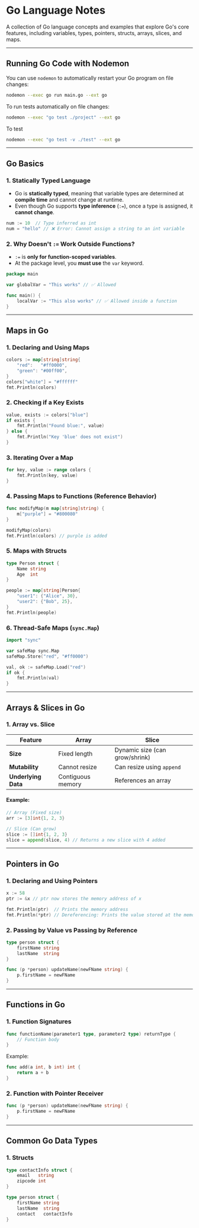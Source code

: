 # **Go Language Notes**

A collection of Go language concepts and examples that explore Go's core features, including variables, types, pointers, structs, arrays, slices, and maps.

---

## **Running Go Code with Nodemon**

You can use `nodemon` to automatically restart your Go program on file changes:

```sh
nodemon --exec go run main.go --ext go
```

To run tests automatically on file changes:

```sh
nodemon --exec "go test ./project" --ext go
```

To test

```sh
nodemon --exec "go test -v ./test" --ext go
```

---

## **Go Basics**

### **1. Statically Typed Language**

- Go is **statically typed**, meaning that variable types are determined at **compile time** and cannot change at runtime.
- Even though Go supports **type inference** (`:=`), once a type is assigned, it **cannot change**.

```go
num := 10  // Type inferred as int
num = "hello" // ❌ Error: Cannot assign a string to an int variable
```

### **2. Why Doesn't `:=` Work Outside Functions?**

- `:=` is **only for function-scoped variables**.
- At the package level, you **must use** the `var` keyword.

```go
package main

var globalVar = "This works" // ✅ Allowed

func main() {
    localVar := "This also works" // ✅ Allowed inside a function
}
```

---

## **Maps in Go**

### **1. Declaring and Using Maps**

```go
colors := map[string]string{
    "red":   "#ff0000",
    "green": "#00ff00",
}
colors["white"] = "#ffffff"
fmt.Println(colors)
```

### **2. Checking if a Key Exists**

```go
value, exists := colors["blue"]
if exists {
    fmt.Println("Found blue:", value)
} else {
    fmt.Println("Key 'blue' does not exist")
}
```

### **3. Iterating Over a Map**

```go
for key, value := range colors {
    fmt.Println(key, value)
}
```

### **4. Passing Maps to Functions (Reference Behavior)**

```go
func modifyMap(m map[string]string) {
    m["purple"] = "#800080"
}

modifyMap(colors)
fmt.Println(colors) // purple is added
```

### **5. Maps with Structs**

```go
type Person struct {
    Name string
    Age  int
}

people := map[string]Person{
    "user1": {"Alice", 30},
    "user2": {"Bob", 25},
}
fmt.Println(people)
```

### **6. Thread-Safe Maps (`sync.Map`)**

```go
import "sync"

var safeMap sync.Map
safeMap.Store("red", "#ff0000")

val, ok := safeMap.Load("red")
if ok {
    fmt.Println(val)
}
```

---

## **Arrays & Slices in Go**

### **1. Array vs. Slice**

| Feature             | Array             | Slice                          |
| ------------------- | ----------------- | ------------------------------ |
| **Size**            | Fixed length      | Dynamic size (can grow/shrink) |
| **Mutability**      | Cannot resize     | Can resize using `append`      |
| **Underlying Data** | Contiguous memory | References an array            |

#### Example:

```go
// Array (Fixed size)
arr := [3]int{1, 2, 3}

// Slice (Can grow)
slice := []int{1, 2, 3}
slice = append(slice, 4) // Returns a new slice with 4 added
```

---

## **Pointers in Go**

### **1. Declaring and Using Pointers**

```go
x := 58
ptr := &x // ptr now stores the memory address of x

fmt.Println(ptr)  // Prints the memory address
fmt.Println(*ptr) // Dereferencing: Prints the value stored at the memory address (58)
```

### **2. Passing by Value vs Passing by Reference**

```go
type person struct {
    firstName string
    lastName  string
}

func (p *person) updateName(newFName string) {
    p.firstName = newFName
}
```

---

## **Functions in Go**

### **1. Function Signatures**

```go
func functionName(parameter1 type, parameter2 type) returnType {
    // Function body
}
```

Example:

```go
func add(a int, b int) int {
    return a + b
}
```

### **2. Function with Pointer Receiver**

```go
func (p *person) updateName(newFName string) {
    p.firstName = newFName
}
```

---

## **Common Go Data Types**

### **1. Structs**

```go
type contactInfo struct {
    email   string
    zipcode int
}

type person struct {
    firstName string
    lastName  string
    contact   contactInfo
}

```
